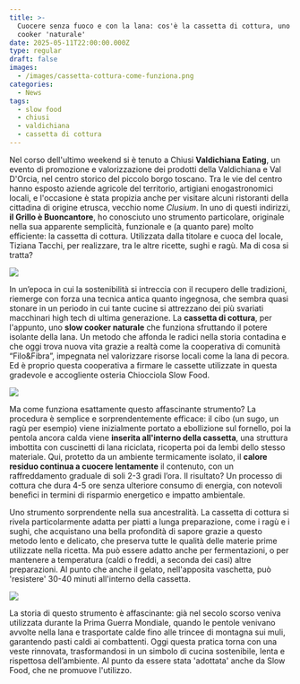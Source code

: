 ```yaml
---
title: >-
  Cuocere senza fuoco e con la lana: cos'è la cassetta di cottura, uno slow
  cooker 'naturale'
date: 2025-05-11T22:00:00.000Z
type: regular
draft: false
images:
  - /images/cassetta-cottura-come-funziona.png
categories:
  - News
tags:
  - slow food
  - chiusi
  - valdichiana
  - cassetta di cottura
---
```


Nel corso dell'ultimo weekend si è tenuto a Chiusi **Valdichiana Eating**, un evento di promozione e valorizzazione dei prodotti della Valdichiana e Val D'Orcia, nel centro storico del piccolo borgo toscano. Tra le vie del centro hanno esposto aziende agricole del territorio, artigiani enogastronomici locali, e l'occasione è stata propizia anche per visitare alcuni ristoranti della cittadina di origine etrusca, vecchio nome *Clusium*. In uno di questi indirizzi, **il Grillo è Buoncantore**, ho conosciuto uno strumento particolare, originale nella sua apparente semplicità, funzionale e (a quanto pare) molto efficiente: la cassetta di cottura. Utilizzata dalla titolare e cuoca del locale, Tiziana Tacchi, per realizzare, tra le altre ricette, sughi e ragù. Ma di cosa si tratta? 

![](/images/grillo-buoncantore-chiusi.jpg)

In un’epoca in cui la sostenibilità si intreccia con il recupero delle tradizioni, riemerge con forza una tecnica antica quanto ingegnosa, che sembra quasi stonare in un periodo in cui tante cucine si attrezzano dei più svariati macchinari high tech di ultima generazione. La **cassetta di cottura**, per l'appunto, uno **slow cooker naturale** che funziona sfruttando il potere isolante della lana. Un metodo che affonda le radici nella storia contadina e che oggi trova nuova vita grazie a realtà come la cooperativa di comunità “Filo\&Fibra”, impegnata nel valorizzare risorse locali come la lana di pecora. Ed è proprio questa cooperativa a firmare le cassette utilizzate in questa gradevole e accogliente osteria Chiocciola Slow Food.

![](</images/cassetta di cottura.png>)

Ma come funziona esattamente questo affascinante strumento? La procedura è semplice e sorprendentemente efficace: il cibo (un sugo, un ragù per esempio) viene inizialmente portato a ebollizione sul fornello, poi la pentola ancora calda viene **inserita all'interno della cassetta**, una struttura imbottita con cuscinetti di lana riciclata, ricoperta poi da lembi dello stesso materiale. Qui, protetto da un ambiente termicamente isolato, il **calore residuo continua a cuocere lentamente** il contenuto, con un raffreddamento graduale di soli 2-3 gradi l’ora. Il risultato? Un processo di cottura che dura 4-5 ore senza ulteriore consumo di energia, con notevoli benefici in termini di risparmio energetico e impatto ambientale.

Uno strumento sorprendente nella sua ancestralità. La cassetta di cottura si rivela particolarmente adatta per piatti a lunga preparazione, come i ragù e i sughi, che acquistano una bella profondità di sapore grazie a questo metodo lento e delicato, che preserva tutte le qualità delle materie prime utilizzate nella ricetta. Ma può essere adatto anche per fermentazioni, o per mantenere a temperatura (caldi o freddi, a seconda dei casi) altre preparazioni. Al punto che anche il gelato, nell'apposita vaschetta, può 'resistere' 30-40 minuti all'interno della cassetta. 

![](/images/valdichiana-pici-ragù.png)

La storia di questo strumento è affascinante: già nel secolo scorso veniva utilizzata durante la Prima Guerra Mondiale, quando le pentole venivano avvolte nella lana e trasportate calde fino alle trincee di montagna sui muli, garantendo pasti caldi ai combattenti. Oggi questa pratica torna con una veste rinnovata, trasformandosi in un simbolo di cucina sostenibile, lenta e rispettosa dell’ambiente. Al punto da essere stata 'adottata' anche da Slow Food, che ne promuove l'utilizzo.
